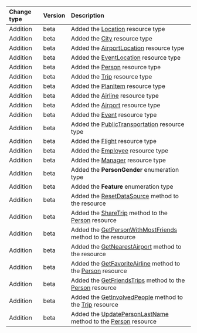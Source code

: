 ### 

| **Change type** | **Version** | **Description** |
|:---|:---|:---|
|Addition|beta|Added the [Location](/graph/api/Location?view=graph-rest-beta) resource type
|Addition|beta|Added the [City](/graph/api/City?view=graph-rest-beta) resource type
|Addition|beta|Added the [AirportLocation](/graph/api/AirportLocation?view=graph-rest-beta) resource type
|Addition|beta|Added the [EventLocation](/graph/api/EventLocation?view=graph-rest-beta) resource type
|Addition|beta|Added the [Person](/graph/api/Person?view=graph-rest-beta) resource type
|Addition|beta|Added the [Trip](/graph/api/Trip?view=graph-rest-beta) resource type
|Addition|beta|Added the [PlanItem](/graph/api/PlanItem?view=graph-rest-beta) resource type
|Addition|beta|Added the [Airline](/graph/api/Airline?view=graph-rest-beta) resource type
|Addition|beta|Added the [Airport](/graph/api/Airport?view=graph-rest-beta) resource type
|Addition|beta|Added the [Event](/graph/api/Event?view=graph-rest-beta) resource type
|Addition|beta|Added the [PublicTransportation](/graph/api/PublicTransportation?view=graph-rest-beta) resource type
|Addition|beta|Added the [Flight](/graph/api/Flight?view=graph-rest-beta) resource type
|Addition|beta|Added the [Employee](/graph/api/Employee?view=graph-rest-beta) resource type
|Addition|beta|Added the [Manager](/graph/api/Manager?view=graph-rest-beta) resource type
|Addition|beta|Added the **PersonGender** enumeration type
|Addition|beta|Added the **Feature** enumeration type
|Addition|beta|Added the [ResetDataSource](/graph/api/ResetDataSource?view=graph-rest-beta) method to the [](/graph/api/resources/?view=graph-rest-beta) resource
|Addition|beta|Added the [ShareTrip](/graph/api/Person-ShareTrip?view=graph-rest-beta) method to the [Person](/graph/api/resources/Person?view=graph-rest-beta) resource
|Addition|beta|Added the [GetPersonWithMostFriends](/graph/api/GetPersonWithMostFriends?view=graph-rest-beta) method to the [](/graph/api/resources/?view=graph-rest-beta) resource
|Addition|beta|Added the [GetNearestAirport](/graph/api/GetNearestAirport?view=graph-rest-beta) method to the [](/graph/api/resources/?view=graph-rest-beta) resource
|Addition|beta|Added the [GetFavoriteAirline](/graph/api/Person-GetFavoriteAirline?view=graph-rest-beta) method to the [Person](/graph/api/resources/Person?view=graph-rest-beta) resource
|Addition|beta|Added the [GetFriendsTrips](/graph/api/Person-GetFriendsTrips?view=graph-rest-beta) method to the [Person](/graph/api/resources/Person?view=graph-rest-beta) resource
|Addition|beta|Added the [GetInvolvedPeople](/graph/api/Trip-GetInvolvedPeople?view=graph-rest-beta) method to the [Trip](/graph/api/resources/Trip?view=graph-rest-beta) resource
|Addition|beta|Added the [UpdatePersonLastName](/graph/api/Person-UpdatePersonLastName?view=graph-rest-beta) method to the [Person](/graph/api/resources/Person?view=graph-rest-beta) resource
